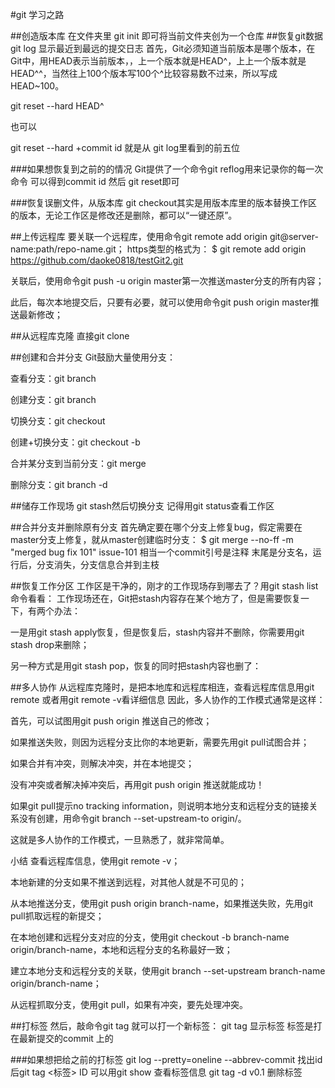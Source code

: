 #git 学习之路

##创造版本库
在文件夹里 git init 即可将当前文件夹创为一个仓库
##恢复git数据
git log 显示最近到最远的提交日志
首先，Git必须知道当前版本是哪个版本，在Git中，用HEAD表示当前版本，，上一个版本就是HEAD^，上上一个版本就是HEAD^^，当然往上100个版本写100个^比较容易数不过来，所以写成HEAD~100。

git reset --hard HEAD^

也可以

git reset --hard +commit id  就是从 git log里看到的前五位

###如果想恢复到之前的的情况
Git提供了一个命令git reflog用来记录你的每一次命令
可以得到commit id 然后 git reset即可

###恢复误删文件，从版本库
git checkout其实是用版本库里的版本替换工作区的版本，无论工作区是修改还是删除，都可以“一键还原”。

##上传远程库
要关联一个远程库，使用命令git remote add origin git@server-name:path/repo-name.git；
 https类型的格式为： $ git remote add origin https://github.com/daoke0818/testGit2.git

关联后，使用命令git push -u origin master第一次推送master分支的所有内容；

此后，每次本地提交后，只要有必要，就可以使用命令git push origin master推送最新修改；


##从远程库克隆
直接git clone <http>

##创建和合并分支
Git鼓励大量使用分支：

查看分支：git branch

创建分支：git branch <name>

切换分支：git checkout <name>

创建+切换分支：git checkout -b <name>

合并某分支到当前分支：git merge <name>

删除分支：git branch -d <name>

##储存工作现场
git stash然后切换分支   记得用git status查看工作区

##合并分支并删除原有分支
首先确定要在哪个分支上修复bug，假定需要在master分支上修复，就从master创建临时分支：
$ git merge --no-ff -m "merged bug fix 101" issue-101  相当一个commit引号是注释  末尾是分支名，运行后，分支消失，分支信息合并到主枝

##恢复工作分区
工作区是干净的，刚才的工作现场存到哪去了？用git stash list命令看看：
工作现场还在，Git把stash内容存在某个地方了，但是需要恢复一下，有两个办法：

一是用git stash apply恢复，但是恢复后，stash内容并不删除，你需要用git stash drop来删除；

另一种方式是用git stash pop，恢复的同时把stash内容也删了：

##多人协作
从远程库克隆时，是把本地库和远程库相连，查看远程库信息用git remote
或者用git remote -v看详细信息
因此，多人协作的工作模式通常是这样：

首先，可以试图用git push origin <branch-name>推送自己的修改；

如果推送失败，则因为远程分支比你的本地更新，需要先用git pull试图合并；

如果合并有冲突，则解决冲突，并在本地提交；

没有冲突或者解决掉冲突后，再用git push origin <branch-name>推送就能成功！

如果git pull提示no tracking information，则说明本地分支和远程分支的链接关系没有创建，用命令git branch --set-upstream-to <branch-name> origin/<branch-name>。

这就是多人协作的工作模式，一旦熟悉了，就非常简单。

小结
查看远程库信息，使用git remote -v；

本地新建的分支如果不推送到远程，对其他人就是不可见的；

从本地推送分支，使用git push origin branch-name，如果推送失败，先用git pull抓取远程的新提交；

在本地创建和远程分支对应的分支，使用git checkout -b branch-name origin/branch-name，本地和远程分支的名称最好一致；

建立本地分支和远程分支的关联，使用git branch --set-upstream branch-name origin/branch-name；

从远程抓取分支，使用git pull，如果有冲突，要先处理冲突。

##打标签
然后，敲命令git tag <name>就可以打一个新标签：
git tag 显示标签    标签是打在最新提交的commit 上的

###如果想把给之前的打标签
git log --pretty=oneline --abbrev-commit 找出id
后git tag <标签> ID
可以用git show <tagname>查看标签信息
git tag -d v0.1  删除标签